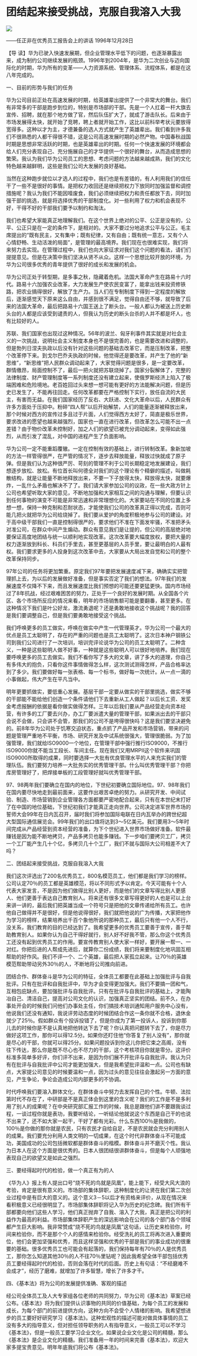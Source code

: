 # 团结起来接受挑战，克服自我溶入大我
<img class="pv" src="https://api.visitor.plantree.me/visitor-badge/pv?namespace=plantree.me&key=renzhengfei-speeches/团结起来接受挑战克服自我溶入大我.md">



——任正非在优秀员工报告会上的讲话
1996年12月28日



【导  读】华为已驶入快速发展期，但企业管理水平低下的问题，也逐渐暴露出来，成为制约公司继续发展的瓶颈。1996年到2004年，是华为二次创业与迈向国际化的时期，华为所有的变革——人力资源系统、管理体系、流程体系，都是在这八年完成的。



一、目前的形势与我们的任务

华为公司目前正处在高速发展的时期，给英雄辈出提供了一个非常大的舞台。我们有非常多的干部是跑步到位的，特别是市场部的干部。先是一个人扛着一杆大旗去宣传、招聘，就在那个地方做了官，然后队伍扩大了，就成了游击队长。后来由于市场发展得太快，就开始了竞聘，聘上者就开始工作，这比以前科举考状元要放得宽得多。这种以才为主，才德兼备的选人方式就产生了英雄辈出。我们看到许多我们不很熟悉的人都干得很不错，这是公司高速发展时期的必然产物。中国春秋战国时期是思想非常活跃的时期，也是英雄辈出的时期。任何一个快速发展的环境都会给人们充分表现自己、充分施展自己的才华提供一个很好的舞台，从而造成思想的繁荣。我认为我们华为公司员工的思想、考虑问题的方法越来越成熟，我们的文化特色越来越鲜明，这些是我们公司大发展的良好基础。

当然在这种跑步就位以才选人的过程中，我们也是有差错的，有人利用我们的信任干了一些不是很好的事情。是把权力收回还是继续把权力下放同时加强监督和调控措施呢？我认为我们不能因噎废食，我们必须继续把权力和责任都放下去，同时加强干部的挑选，就是将选择优秀的干部制度化。对一些利用了权力和机会表现不好，干得不好的干部我们要予以制约和淘汰。

我们也希望大家能真正地理解我们。在这个世界上绝对的公平、公正是没有的，公平、公正只是在一定的条件下，是相对的。大家不要过分地追求公平与公正。毛主席提出的“既有民主，又有集中；既有纪律，又有自由；既有统一意志，又有个人心情舒畅、生动活泼的局面”，是管理的最高境界。我们现在也很难实现，我们将来努力去实现。在管理过程中，我们也向大家征求对我们这个问题的看法，请们们提提意见。但是在决策中我们坚决从贤不从众。这样一个思想比较开放的环境，为华为公司很多优秀的青年提供了很好的成长和发展的机会。

华为公司正处于转型期，是多事之秋，隐藏着危机。法国大革命产生在路易十六时代。路易十六加强农业改革，大力发展生产使农民变富了，能拿出钱来投资修铁路，把农业搞得很好，解放了生产力。当人们在专制制度下得到一定程度的解放后，逐渐感觉天下原来这么自由，并感到很不满足，觉得自由还不够，就导致了后来的法国大革命，最后把路易十六国王送上了断头台。一般人都认为被送上历史断头台的人都是应该受到谴责的人，但我认为历史的断头台杀的人并不都是坏人，也有比较好的人。

苏联、我们国家也出现过这种情况。56年的波兰、匈牙利事件其实就是对社会主义的一次挑战，说明社会主义制度本身也不是很完善的，也是需要改进和调整的，但是勃列日涅夫执政以后没有针对这些问题的基础去改革它，而是压制改革，把整个改革停下来。到戈尔巴乔夫执政的时候，他觉得还是要改革，并产生了他的“新思维”，“新思维”把人民群众调动起来了，大家觉得问题是很多，是一定要改革，群情缴昂，局面控制不了，最后一把火就把苏联烧掉了。国家分裂解体了，完整的法律制度、财产管理制度等一系列制度还没有建立起来，使俄罗斯经济上陷入了极端困难和危险境地。老百姓回过头来想一想可能有更好的方法能解决问题，但是历史已发生了，不能再往回走。任何改革都要在严格控制下实行，放任自流的大民主，有害而无益。在我们国家经历了反右、大跃进、文化大革命以后，人民群众有许多方面处于压抑中。粉碎“四人帮”以后开始解禁，人们的能量逐渐被释放出来，那个时候对西方的宣传过多且过于片面，人们觉得西方太好了，简直是极乐世界，要求改进的愿望也越来越强烈，国家也一直在进行改革，但改革怎么可能不出一点差错？由于物价改革未控制好，加之人们的欲望已被充分调动起来，变得如此强烈，从而引发了混乱，对中国的进程产生了负面影响。

华为公司一定不能重蹈覆辙。一定在控制有效的基础上，进行转制改革。象新加坡的方法一样管得很严，在严管的情况下，逐步去释放能量，释放过快就成了原子弹。但是我们认为这种很严厉、苛刻的管理不利于公司长期稳定地发展建设，我们想逐步放松、放松。有位首长叫何德全对我们的这个理论有个精僻的描述，叫做耗散结构，就是让能量不断地释放出来，不要一下子放得太快，释放得太快，就要爆炸，一乱什么矛盾也解决不了了。我们请大家参加公司的议政，在一些大政方针上公司也希望听取大家的意见，不断地加强和大家相互之间的沟通与理解，但要认识到任何事物的演变不可能是非常迅速和非常理想化的。大家要站在不同的位置上多想一想，保持一种克制和忍耐状态，才能使我们公司的改革真正得以完成，否则可能几把火就把华为公司给烧掉了。我们要从爱护的角度积极地参与公司的建设。对于高中级干部我们一直是控制得很严的，要求他们不准在下面发牢骚，不准把矛头对准公司，在群众中间产生煽动。群众有意见我们是让提的，但公司的高层绝对地要保证高度地团结与统一以顺利地实现改革。这次改革要大幅度放权，要把大量的权力逐渐放到科长、科员们手里去，甚至更基层的人员手里，要让最明白的人最有权。我们要求更多的人投身到这次改革中去，大家要从大局出发自觉和公司的整个改革保持同步。

97年公司的任务将更加繁重。原定我们97年要把发展速度减下来，确确实实把管理抓上去，为以后的发展做好准备，但是事实否定了我们的想法。97年我们的发展速度不仅降不下来，而且发展速度比我们预想的可能还要更猛更快。国内市场经过了8年抗战，经过艰难困苦的努力，正处于一个良好的发展时期。从全国各个片区、各个市场所反应的情况来看，明年的市场销售额可能是要翻番，甚至更多。在这种情况下我们是叶公好龙，激流勇退呢？还是勇敢地接收这个挑战呢？我的回答是我们要调整自己，但是我们要勇敢地接受这个挑战。

我们呼唤更多的员工做实，呼唤在做实中产生一代管理英才。华为公司一个最大的优点是员工太聪明了，存在的严重的问题也是员工太聪明了。这次日本神户钢铁公司到我们公司进行了一次培训，培训完评论说华为公司的员工太聪明了。二种含义，一种是这些聪明人做不好事，一种就是这些聪明人可以很好地培养。我们现在要呼唤更多的员工去做实。我们不看你写了多大的文章，讲了多大的道理，你自己有多伟大的抱负，只看你这件事情做得怎么样，这次测试测得怎样，产品合格率达到了多少。我们要做好每一张表格、每一个标书，做好每一次统计。从一点一滴的小事做起，伟大产生在平凡当中。

明年更要抓做实，要低重心发展。基层干部一定要从做实的干部里挑选，做实不够的干部能不能给他们创造一个条件请他们下去重新从工人做起？以后长工资、发奖金考虑报酬的依据是看你做实做得怎样。三年以后我们要从产品经营走向资本经营，有许多的工厂要去兴办，办工厂要派遣大量的管理干部，如果派出去的干部只会说不会做，只会讲不会管，那我们的公司不是垮得很快吗？这是我们要坚决避免的。前8年华为公司处于饥寒交迫状态，重点抓了产品开发和市场营销，带来的问题是管理严重地不平衡，市场、研究开发及中试系统很强大，管理很脆弱。为了加强管理，我们就给ISO9000一个地位，在管理干部中强行推行ISO9000，不推行ISO9000你就不能当工段长、车间主任。现在我们又用MRPII这个软件来巩固ISO9000所取得的成果，同时要选择一大批有优良管理水平的人来充实我们的管理队伍。我们要努力培养一大批务实的优秀管理干部。什么叫优秀管理干部？你把库房管理好了，把焊接单板的工段管理好就叫优秀管理干部。

97、98两年我们要确立在国内的地位，下世纪初要确立国际地位。97、98年我们在国内要尽快地走到最前面来，这要作出艰苦卓绝的努力。从研究开发、中间试验、制造、市场营销到企业管理各方面都要严密地配合起来，只有在本世纪末打好了在中国的地位基础，下世纪初我们才能真正走向世界。公司决定进军世界市场的誓师大会99年在日内瓦召开，届时我们将参加国际电联在日内瓦举办的跨世纪超大型国际通信展览会。99年我们的出口值将达到3～5亿美元。我们要用3～5年时间完成从产品经营到资本经营的准备，为下个世纪进入世界市场做好准备。软件最赚钱是因为能不断地拷贝，产品多拷贝也能多赚钱。下一步咱们要拷贝工厂，拷贝一个工厂能产生几十个亿，多拷贝几十个工厂，我们不就与国际大公司相差不大了吗？

二、团结起来接受挑战，克服自我溶入大我

我们这次评选出了200名优秀员工，800名模范员工，他们都是我们学习的榜样。公司认定70％的员工都是英雄模范，将以不同形式予以肯定。今天可能有十个人代表大家发言，不是因为他们做得比别人更好，而是他们的文章写得比别人更感人、他们更善于表达自己教育别人。将来还有很多文章写得更好的人也是可以上台来讲一讲的，最后我们把英雄当成一个符号只是把他的文章传递给所有员工。也许他自己做得并不是很好，但是他说得很好，我们就把他说的广为传播，大家把他作为学习的榜样，结果培养出千百个象他所说的那种员工，最后只有他一个人不行，没关系，我们教育的目的已经达到了。我希望更多的优秀员工要善于宣传，善于帮助教育别人。如果你认为自己干得好就行，别人好不好我不管，那么你这个优秀员工还没有起到优秀员工的作用。要宣传教育别人使大家一样好，要开展一帮一、一对红。你把后进的人帮成先进后，就算你二份成绩，我们将来要制度化地巩固互相帮助的好作风。我们不评一个、二个英雄，最后把人家孤立起来。让70％的英雄模范帮助带动另外30％的人，不断地将公司推向前进。

团结合作、群体奋斗是华为公司的特征，全体员工都要在此基础上加强批评与自我批评。只有在批评和自我批评中，华为才会变得更加强大。我们不要搞一团和气，互相包庇缺点，要加强批评与自我批评。只有在批评与自我批评的基础上，才能陶冶自己、清洁自己，提高对公司文化的认识，加强真正坚实的团结。前不久，在办事处开会的时候我们问他们办事处主任，你们搞技术培训通知用户服务中心没有，他说我们还没有通知，我说评劳动态度的时候团结合作这一条你就不合格，退休金就少了25％。假如群众有个投诉投错了，但是你成为了第一投诉人，投诉到你那儿去的时候你是不是认真地把他转达下去了呢？你认真把问题转下去了，你是尽力做好这项工作，那你可以得12.5分。如果你还盯住他“你答复了别人没有”，那你就是尽心的干部，你就可以得25分。如果问题投诉到你这儿你把它束之高阁，没有往下传达，那么你是既不尽心也不尽力的干部，这个考核项目你就是零分。这评价标准多简单多好评，你们评不出来，是因为你们展不开批评与自我批评。我认为只有在批评与自我批评中公司才能更加强大，但是我希望批评温和一点。公司也有缺点，大家提公司意见的时候要温和一点，因为过头的意见往往会激起另一方面的意见，产生争论，争论会造成公司内部更多的不协调。

时代呼唤我们要溶入群体文化，在群体奋斗中努力去发挥自己的个性。牛顿、法拉第时代不存在了，中研部是不是真正体会到这里的含义呢？我们的工作是不是多利用了别人的成果呢？在中央研究部汇报工作的时候，我总是跟他们讲不要跟我谈过程，一谈过程你就是表功，我要听结论，一听结论他就说这个东西是自己干的也说不出来了，还不如大家一起干，干好了都有光彩。什么东西100％是我做的，100％是你做的那你就是农民，只有农民才自给自足，不是农民就会充分利用别人的成果。我们要充分利用人类文明的一切成果，在这个时代非群体奋斗不可能成功，美国成功的公司包括微软都是群体奋斗的楷模。群体奋斗并不磨灭个性。我认为日本人在这个方面是很优秀的。日本人很团结很讲群体奋斗，但是每个人顽强地表现自己的欲望又是如此之强烈。

三、要经得起时代的检验，做一个真正有为的人

《华为人》报上有人提出口号“烧不死的鸟就是凤凰”，能上能下，经受大风大浪的考验，肯定是很有意义的。市场部的集体辞职，这种制度化的让贤在我们第二次创业过程中是有巨大的意义的。这个意义3－5以后才有资格来评价，从现在情况来看积极意义已经很明显了。市场部集体辞职将记入华为历史的纪念碑。我们所有干部都要向他们这些人学习，他们真正抛弃了自我、溶入了大我，真正是把公司的利益作为最高的利益。市场部集体辞职产生的深远影响会在公司的各个部门各个领域都产生巨大影响。我非常赞成“烧不死的鸟就是凤凰”这句话，让历史来检验你，时间来检验你，而不是那个个人的感情来检验你。经受洗礼的员工将再次进入重要岗位，他们会更加坚强和优秀，而且这样坚强和优秀的干部是我们的事业成功的很重要的基础。很多优秀员工也可能会有起落的，我们保持每年有70％的人是优秀员工，那你怎么知道其他30％的人不往70％里钻呢？因此我希望全体干部包括优秀员工要经得起时代的检验，否则会落在时代的后面。历史上有句话：“不经磨难不会成才”，经历了磨难，就增加了许多智慧，增长了许多才干。

四、《基本法》将为公司的发展提供准确、客观的描述

经公司全体员工及人大专家组各位老师的共同努力，华为公司《基本法》草案已经公布。《基本法》将为我们提供认识事物的共同的价值基础，为每个员工的发展和成长，为每个部门的前进提供方向，这种方向不会受个人情绪的影响。我希望想进步的员工要好好研究学习《基本法》。这种宏观性的描述可能对做具体事情的员工没有多大的指导意义，但对担任领导职务的人有指导意义，一般员工可以不学习《基本法》，但是一般员工要学习企业文化。如果说企业文化是公司的精髓，那么《基本法》是企业文化的精髓。我们准备用一年的时间来完善《基本法》，欢迎大家多提宝贵意见。明年年底我们将公布《基本法》。
